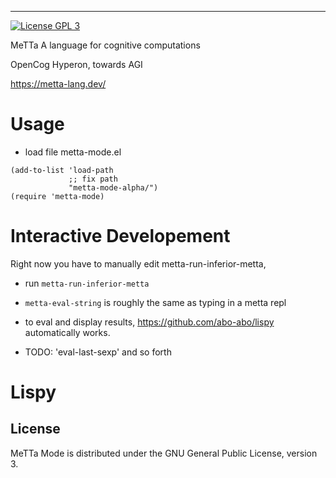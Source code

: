 -----------
[![License GPL 3][badge-license]](http://www.gnu.org/licenses/gpl-3.0.txt)

MeTTa
A language for cognitive computations

OpenCog Hyperon, towards AGI

https://metta-lang.dev/

# Usage

- load file metta-mode.el

``` elisp
(add-to-list 'load-path
             ;; fix path
             "metta-mode-alpha/")
(require 'metta-mode)

```


# Interactive Developement

Right now you have to manually edit metta-run-inferior-metta, 

- run `metta-run-inferior-metta`

- `metta-eval-string` is roughly the same as typing in a metta repl


- to eval and display results, https://github.com/abo-abo/lispy automatically works. 
- TODO: 'eval-last-sexp' and so forth 



# Lispy



## License

MeTTa Mode is distributed under the GNU General Public License, version 3.

[badge-license]: https://img.shields.io/badge/license-GPL_3-green.svg

